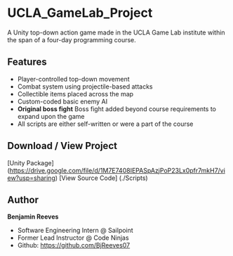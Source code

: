 # UCLA_GameLab_Project
A Unity top-down action game made in the UCLA Game Lab institute within the span of a four-day programming course. 

## Features
- Player-controlled top-down movement
- Combat system using projectile-based attacks
- Collectible items placed across the map
- Custom-coded basic enemy AI
- **Original boss fight** Boss fight added beyond course requirements to expand upon the game
- All scripts are either self-written or were a part of the course

## Download / View Project
[Unity Package] (https://drive.google.com/file/d/1M7E7408IEPASpAzjPoP23Lx0pfr7mkH7/view?usp=sharing)
[View Source Code] (./Scripts)

## Author
**Benjamin Reeves**
- Software Engineering Intern @ Sailpoint
- Former Lead Instructor @ Code Ninjas
- Github: https://github.com/BjReeves07
